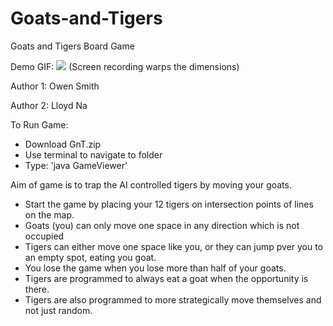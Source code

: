 # Goats-and-Tigers
Goats and Tigers Board Game 

Demo GIF:
![](demo.gif)
(Screen recording warps the dimensions)

Author 1: Owen Smith

Author 2: Lloyd Na

To Run Game:
- Download GnT.zip
- Use terminal to navigate to folder
- Type: 'java GameViewer'

Aim of game is to trap the AI controlled tigers by moving your goats. 
- Start the game by placing your 12 tigers on intersection points of lines on the map.
- Goats (you) can only move one space in any direction which is not occupied
- Tigers can either move one space like you, or they can jump pver you to an empty spot, eating you goat.
- You lose the game when you lose more than half of your goats.
- Tigers are programmed to always eat a goat when the opportunity is there. 
- Tigers are also programmed to more strategically move themselves and not just random.
